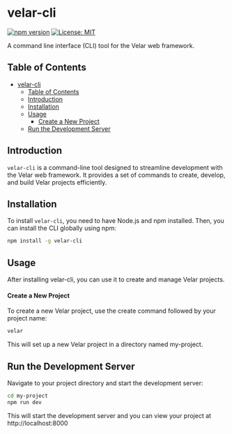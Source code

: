 # velar-cli

[![npm version](https://badge.fury.io/js/velar-cli.svg)](https://badge.fury.io/js/velar-cli)
[![License: MIT](https://img.shields.io/badge/License-MIT-yellow.svg)](https://opensource.org/licenses/MIT)

A command line interface (CLI) tool for the Velar web framework.

## Table of Contents

- [velar-cli](#velar-cli)
  - [Table of Contents](#table-of-contents)
  - [Introduction](#introduction)
  - [Installation](#installation)
  - [Usage](#usage)
      - [Create a New Project](#create-a-new-project)
  - [Run the Development Server](#run-the-development-server)

## Introduction

`velar-cli` is a command-line tool designed to streamline development with the Velar web framework. It provides a set of commands to create, develop, and build Velar projects efficiently.

## Installation

To install `velar-cli`, you need to have Node.js and npm installed. Then, you can install the CLI globally using npm:

```bash
npm install -g velar-cli
```


## Usage
After installing velar-cli, you can use it to create and manage Velar projects.

#### Create a New Project
To create a new Velar project, use the create command followed by your project name:

```bash
velar
```

This will set up a new Velar project in a directory named my-project.

## Run the Development Server
Navigate to your project directory and start the development server:

```bash
cd my-project
npm run dev
```

This will start the development server and you can view your project at http://localhost:8000
